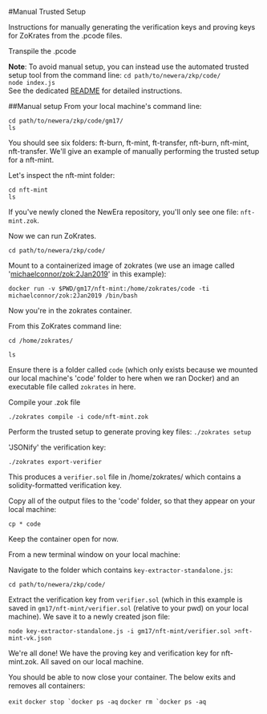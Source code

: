 #Manual Trusted Setup

Instructions for manually generating the verification keys and proving keys for ZoKrates from the
.pcode files.

Transpile the .pcode

**Note**: To avoid manual setup, you can instead use the automated trusted setup tool from the
command line: `cd path/to/newera/zkp/code/`  
`node index.js`  
See the dedicated [README](./README-trusted-setup.md) for detailed instructions.

##Manual setup From your local machine's command line:

`cd path/to/newera/zkp/code/gm17/`  
`ls`

You should see six folders: ft-burn, ft-mint, ft-transfer, nft-burn, nft-mint, nft-transfer. We'll
give an example of manually performing the trusted setup for a nft-mint.

Let's inspect the nft-mint folder:

`cd nft-mint`  
`ls`

If you've newly cloned the NewEra repository, you'll only see one file: `nft-mint.zok`.

Now we can run ZoKrates.

`cd path/to/newera/zkp/code/`

Mount to a containerized image of zokrates (we use an image called
'[michaelconnor/zok:2Jan2019](https://hub.docker.com/r/michaelconnor/zok)' in this example):

`docker run -v $PWD/gm17/nft-mint:/home/zokrates/code -ti michaelconnor/zok:2Jan2019 /bin/bash`

Now you're in the zokrates container.

From this ZoKrates command line:

`cd /home/zokrates/`

`ls`

Ensure there is a folder called `code` (which only exists because we mounted our local machine's
'code' folder to here when we ran Docker) and an executable file called `zokrates` in here.

Compile your .zok file

`./zokrates compile -i code/nft-mint.zok`

Perform the trusted setup to generate proving key files: `./zokrates setup`

'JSONify' the verification key:

`./zokrates export-verifier`

This produces a `verifier.sol` file in /home/zokrates/ which contains a solidity-formatted
verification key.

Copy all of the output files to the 'code' folder, so that they appear on your local machine:

`cp * code`

Keep the container open for now.

From a new terminal window on your local machine:

Navigate to the folder which contains `key-extractor-standalone.js`:

`cd path/to/newera/zkp/code/`

Extract the verification key from `verifier.sol` (which in this example is saved in
`gm17/nft-mint/verifier.sol` (relative to your pwd) on your local machine). We save it to a newly
created json file:

`node key-extractor-standalone.js -i gm17/nft-mint/verifier.sol >nft-mint-vk.json`

We're all done! We have the proving key and verification key for nft-mint.zok. All saved on our
local machine.

You should be able to now close your container. The below exits and removes all containers:

`exit` `` docker stop `docker ps -aq `` `` docker rm `docker ps -aq ``
